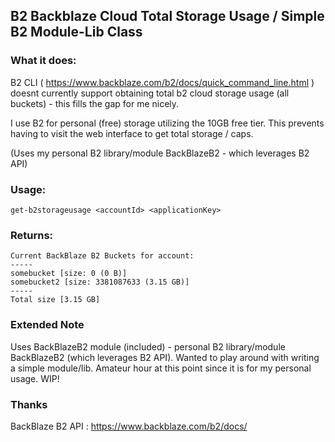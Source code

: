 
## B2 Backblaze Cloud Total Storage Usage / Simple B2 Module-Lib Class


### What it does:

B2 CLI ( https://www.backblaze.com/b2/docs/quick_command_line.html ) doesnt currently support 
obtaining total b2 cloud storage usage (all buckets) - this fills the gap for me nicely.

I use B2 for personal (free) storage utilizing the 10GB free tier.  This prevents having to 
visit the web interface to get total storage / caps.

(Uses my personal B2 library/module BackBlazeB2 - which leverages B2 API)

### Usage:

```
get-b2storageusage <accountId> <applicationKey>
```

### Returns:

```
Current BackBlaze B2 Buckets for account:
-----
somebucket [size: 0 (0 B)]
somebucket2 [size: 3381087633 (3.15 GB)]
-----
Total size [3.15 GB]
```

### Extended Note
Uses BackBlazeB2 module (included) - personal B2 library/module BackBlazeB2 (which leverages B2 API).  Wanted to play around
with writing a simple module/lib.  Amateur hour at this point since it is for my personal usage.  WIP!

### Thanks 
BackBlaze B2 API : https://www.backblaze.com/b2/docs/